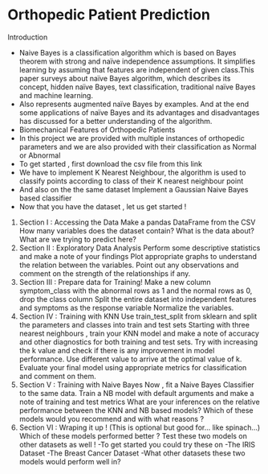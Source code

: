 # Orthopedic Patient Prediction
Introduction
* Naive Bayes is a classification algorithm which is based on Bayes theorem with strong and naïve independence assumptions. It simplifies learning by assuming that features are independent of given class.This paper surveys about naïve Bayes algorithm, which describes its concept, hidden naïve Bayes, text classification, traditional naïve Bayes and machine learning.
* Also represents augmented naïve Bayes by examples. And at the end some applications of naïve Bayes and its advantages and disadvantages has discussed for a better understanding of the algorithm.
* Biomechanical Features of Orthopedic Patients
* In this project we are provided with multiple instances of orthopedic parameters and we are also provided with their classification as Normal or Abnormal
* To get started , first download the csv file from this link
* We have to implement K Nearest Neighbour, the algorithm is used to classify points according to class of their K nearest neighbour point
* And also on the the same dataset Implement a Gaussian Naive Bayes based classifier
* Now that you have the dataset , let us get started !
1. Section I : Accessing the Data
Make a pandas DataFrame from the CSV
How many variables does the dataset contain?
What is the data about?
What are we trying to predict here?
2. Section II : Exploratory Data Analysis
Perform some descriptive statistics and make a note of your findings
Plot appropriate graphs to understand the relation between the variables.
Point out any observations and comment on the strength of the relationships if any.
3. Section III : Prepare data for Training!
Make a new column symptom_class with the abnormal rows as 1 and the normal rows as 0, drop the class column
Split the entire dataset into independent features and symptoms as the response variable
Normalize the variables.
4. Section IV : Training with KNN
Use train_test_split from sklearn and split the parameters and classes into train and test sets
Starting with three nearest neighbours , train your KNN model and make a note of accuracy and other diagnostics for both training and test sets.
Try with increasing the k value and check if there is any improvement in model performance. Use different value to arrive at the optimal value of k.
Evaluate your final model using appropriate metrics for classification and comment on them.
5. Section V : Training with Naive Bayes
Now , fit a Naive Bayes Classifier to the same data.
Train a NB model with default arguments and make a note of training and test metrics
What are your inferences on the relative performance between the KNN and NB based models?
Which of these models would you recommend and with what reasons ?
6. Section VI : Wraping it up ! (This is optional but good for... like spinach...)
Which of these models performed better ?
Test these two models on other datasets as well ! -To get started you could try these on -The IRIS Dataset -The Breast Cancer Dataset -What other datasets these two models would perform well in?
